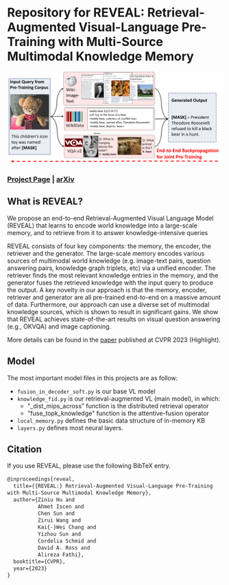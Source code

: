 # Repository for REVEAL: Retrieval-Augmented Visual-Language Pre-Training with Multi-Source Multimodal Knowledge Memory
![REVEAL is an End-to-End Retrieval-Augmented VLM](data/vqa.png)


### [Project Page](https://reveal-cvpr.github.io/) | [arXiv](https://arxiv.org/abs/2212.05221)

## What is REVEAL?

We propose an end-to-end Retrieval-Augmented Visual Language Model (REVEAL) that
learns to encode world knowledge into a large-scale memory, and to retrieve from
it to answer knowledge-intensive queries

REVEAL consists of four key components: the memory, the encoder, the retriever
and the generator. The large-scale memory encodes various sources of multimodal
world knowledge (e.g. image-text pairs, question answering pairs, knowledge
graph triplets, etc) via a unified encoder. The retriever finds the most
relevant knowledge entries in the memory, and the generator fuses the retrieved
knowledge with the input query to produce the output. A key novelty in our
approach is that the memory, encoder, retriever and generator are all
pre-trained end-to-end on a massive amount of data. Furthermore, our approach
can use a diverse set of multimodal knowledge sources, which is shown to result
in significant gains. We show that REVEAL achieves state-of-the-art results on
visual question answering (e.g., OKVQA) and image captioning.

More details can be found in the [paper](https://arxiv.org/abs/2212.05221)
published at CVPR 2023 (Highlight).

## Model

The most important model files in this projects are as follow:
- `fusion_in_decoder_soft.py` is our base VL model
- `knowledge_fid.py` is our retrieval-augmented VL (main model), in which:
  - "_dist_mips_across" function is the distributed retrieval operator
  - "fuse_topk_knowledge" function is the attentive-fusion operator
- `local_memory.py` defines the basic data structure of in-memory KB
- `layers.py` defines most neural layers.


## Citation

If you use REVEAL, please use the following BibTeX entry.

```
@inproceedings{reveal,
  title={{REVEAL:} Retrieval-Augmented Visual-Language Pre-Training with Multi-Source Multimodal Knowledge Memory},
  author={Ziniu Hu and
          Ahmet Iscen and
          Chen Sun and
          Zirui Wang and
          Kai{-}Wei Chang and
          Yizhou Sun and
          Cordelia Schmid and
          David A. Ross and
          Alireza Fathi},
  booktitle={CVPR},
  year={2023}
}
```


